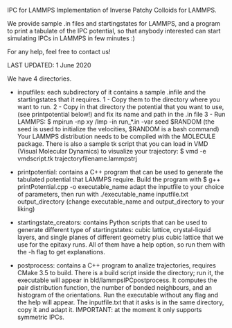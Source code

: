 IPC for LAMMPS
Implementation of Inverse Patchy Colloids for LAMMPS.

We provide sample .in files and startingstates for LAMMPS, and
a program to print a tabulate of the IPC potential, so that
anybody interested can start simulating IPCs in LAMMPS in few minutes :)

For any help, feel free to contact us!

LAST UPDATED: 1 June 2020

We have 4 directories.

- inputfiles: each subdirectory of it contains a sample .infile and the
  startingstates that it requires.
   1 - Copy them to the directory where you want to run.
   2 - Copy in that directory the potential that you want to use,
         (see printpotential below!)
     and fix its name and path in the .in file
   3 - Run LAMMPS:
       $ mpirun -np xy <path>/lmp -in run_*.in -var seed $RANDOM
     (the seed is used to initialize the velocities, $RANDOM is a bash command)
  Your LAMMPS distribution needs to be compiled with the MOLECULE package.
  There is also a sample tk script that you can load in VMD (Visual Molecular
  Dynamics) to visualize your trajectory:
  $ vmd -e vmdscript.tk trajectoryfilename.lammpstrj


- printpotential: contains a C++ program that can be used to generate the
  tabulated potential that LAMMPS require. Build the program with
  $ g++ printPotential.cpp -o executable_name
  adapt the inputfile to your choice of parameters, then run with
  ./executable_name inputfile.txt output_directory
  (change executable_name and output_directory to your liking)


- startingstate_creators: contains Python scripts that can be used to generate
  different type of startingstates: cubic lattice, crystal-liquid layers,
  and single planes of different geometry plus cubic lattice that we use for
  the epitaxy runs. All of them have a help option, so run them with the -h
  flag to get explanations.


- postprocess: contains a C++ program to analize trajectories, requires CMake 3.5
  to build. There is a build script inside the directory; run it,
  the executable will appear in bld/lammpsIPCpostprocess.
  It computes the pair distribution function, the number of bonded neighbours,
  and an histogram of the orientations.
  Run the executable without any flag and the help will appear. The inputfile.txt
  that it asks is in the same directory, copy it and adapt it.
  IMPORTANT: at the moment it only supports symmetric IPCs.
